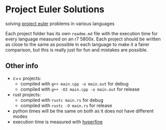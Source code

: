 # Project Euler Solutions
solving [project euler](https://projecteuler.net) problems in various languages

Each project folder has its own `readme.md` file with the execution time for every language measured on an r7 5800x. Each project should be written as close to the same as possible in each language to make it a fairer comparison, but this is really just for fun and mistakes are possible.

## Other info

- c++ projects:
  - compiled with `g++ main.cpp -o main.out` for debug
  - compiled with `g++ -O3 main.cpp -o main.out` for release
- rust projects:
  - compiled with `rustc main.rs` for debug
  - compiled with `rustc -O main.rs` for release
- python times will be the same on both as it does not have different modes
- execution time is measured with [hyperfine](https://github.com/sharkdp/hyperfine)